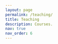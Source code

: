 ```yaml
---
layout: page
permalink: /teaching/
title: Teaching
description: Courses.
nav: true
nav_order: 6
---
```



